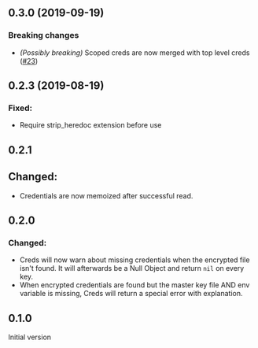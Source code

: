 ## 0.3.0 (2019-09-19)

### Breaking changes

- _(Possibly breaking)_ Scoped creds are now merged with top level creds ([#23](https://github.com/mikker/rails-creds/pull/23))

## 0.2.3 (2019-08-19)

### Fixed:

  - Require strip_heredoc extension before use

## 0.2.1

## Changed:

  - Credentials are now memoized after successful read.

## 0.2.0

### Changed:

  - Creds will now warn about missing credentials when the encrypted file isn't
    found. It will afterwards be a Null Object and return `nil` on every key.
  - When encrypted credentials are found but the master key file AND env
    variable is missing, Creds will return a special error with explanation.

## 0.1.0

Initial version
